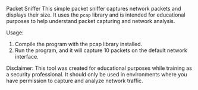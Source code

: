  Packet Sniffer
 This simple packet sniffer captures network packets and displays their size.
  It uses the `pcap` library and is intended for educational purposes to help understand packet capturing and network analysis.

 Usage:
1. Compile the program with the pcap library installed.
2. Run the program, and it will capture 10 packets on the default network interface.

Disclaimer:
This tool was created for educational purposes while training as a security professional. It should only be used in environments where you have permission to capture and analyze network traffic.

